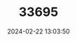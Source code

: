 ---
title: "33695"
category: "Shorea quadrinervis"
draft: false
date: 2024-02-22 13:03:50
languages:
  English: ["Light Red Meranti"]
  Malay: ["Meranti Sudu", "Seraya Sudu"]
---